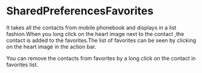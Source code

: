 SharedPreferencesFavorites
===============

It takes all the contacts from mobile phonebook and displays in a list fashion.When you long click on the heart image next to the contact ,the contact is added to the favorites.The list of favorites can be seen by clicking on the heart image in the action bar.

You can remove the contacts from favorites by a long click on the contact in favorites list.
